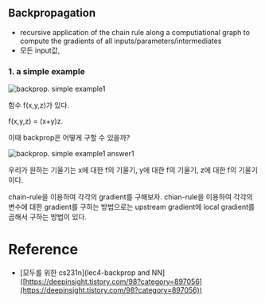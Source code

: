 ## Backpropagation

- recursive application of the chain rule along a computiational graph to compute the gradients of all inputs/parameters/intermediates
- 모든 input값,

### 1. a simple example

![backprop. simple example1]([https://blog.kakaocdn.net/dn/vgPV4/btqDOjh9ow6/XqQnYmCTbryWMHAwFmCBO1/img.png](https://blog.kakaocdn.net/dn/vgPV4/btqDOjh9ow6/XqQnYmCTbryWMHAwFmCBO1/img.png))

함수 f(x,y,z)가 있다.

f(x,y,z) = (x+y)z.

이때 backprop은 어떻게 구할 수 있을까?

![backprop. simple example1 answer1]([https://blog.kakaocdn.net/dn/b9Vsa0/btqDO1Bfh4p/XULKLy9CtLk9SCkcDf2cxk/img.png](https://blog.kakaocdn.net/dn/b9Vsa0/btqDO1Bfh4p/XULKLy9CtLk9SCkcDf2cxk/img.png))

우리가 원하는 기울기는 x에 대한 f의 기울기, y에 대한 f의 기울기, z에 대한 f의 기울기이다.

chain-rule을 이용하여 각각의 gradient를 구해보자. chian-rule을 이용하여 각각의 변수에 대한 gradient를 구하는 방법으로는 upstream gradient에 local gradient를 곱해서 구하는 방법이 있다. 

# Reference

- [모두를 위한 cs231n](lec4-backprop and NN]([https://deepinsight.tistory.com/98?category=897056](https://deepinsight.tistory.com/98?category=897056))